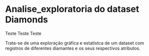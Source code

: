 # Analise_exploratoria do dataset Diamonds


Teste Teste Teste

Trata-se de uma exploração gráfica e estatístca de um dataset com registros de diferentes diamantes e os seus respectivos atributos.  
